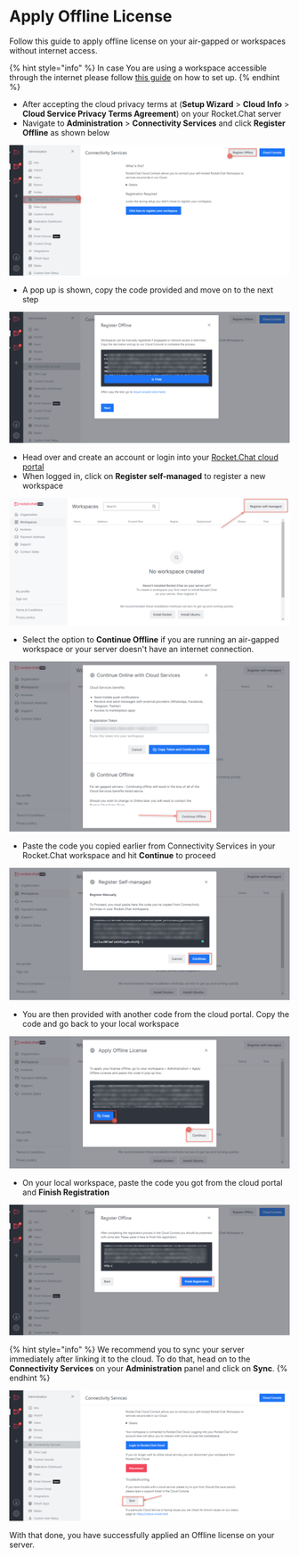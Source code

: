 # Apply Offline License

Follow this guide to apply offline license on your air-gapped or workspaces without internet access.

{% hint style="info" %}
In case You are using a workspace accessible through the internet please follow [this guide](https://docs.rocket.chat/guides/administration/admin-panel/connectivity-services#registration-steps) on how to set up.
{% endhint %}

* After accepting the cloud privacy terms at (**Setup Wizard** > **Cloud Info** > **Cloud Service Privacy Terms Agreement**) on your Rocket.Chat server
* Navigate to  **Administration** > **Connectivity Services** and click **Register Offline** as shown below

![](<../../../../.gitbook/assets/image (678) (1) (1) (1).png>)

* A pop up is shown, copy the code provided and move on to the next step

![](<../../../../.gitbook/assets/image (685).png>)

* Head over and create an account or login into your [Rocket.Chat cloud portal](https://cloud.rocket.chat)
* When logged in, click on **Register self-managed** to register a new workspace

![](<../../../../.gitbook/assets/image (687) (1).png>)

* Select the option to **Continue Offline** if you are running an air-gapped workspace or your server doesn't have an internet connection.

![](<../../../../.gitbook/assets/image (693) (1) (1).png>)

* Paste the code you copied earlier from Connectivity Services in your Rocket.Chat workspace and hit **Continue** to proceed

![](<../../../../.gitbook/assets/image (662) (1).png>)

* You are then provided with another code from the cloud portal. Copy the code and go back to your local workspace

![](<../../../../.gitbook/assets/image (668) (2).png>)

* On your local workspace, paste the code you got from the cloud portal and **Finish Registration**

![](<../../../../.gitbook/assets/image (686) (1).png>)

{% hint style="info" %}
We recommend you to sync your server immediately after linking it to the cloud. To do that, head on to the **Connectivity Services** on your **Administration** panel and click on **Sync**.
{% endhint %}

![](<../../../../.gitbook/assets/image (649) (1).png>)

With that done, you have successfully applied an Offline license on your server.
